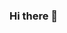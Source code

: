 ### Hi there 👋

<!--
**gonzalolater/gonzalolater** is a ✨ _special_ ✨ repository because its `README.md` (this file) appears on your GitHub profile.

Here are some ideas to get you started:

- 🔭 I’m currently working at Freelamce.
- 🌱 I’m currently learning WEB 3 & Smart Contract
- 👯 I’m looking to collaborate on Blockchain Poyects
- 🤔 I’m looking for help with Proyect AET
- 💬 Ask me about you want.
- 📫 How to reach me: ...
- 😄 Pronouns: https://twitter.com/Coach_Bullets
- ⚡ Fun fact: "Any application that CAN be written in JavaS,cript, WILL eventually be written in JavaScript."
-->

